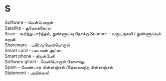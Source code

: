 # S
Software - மென்பொருள்\
Satellite - துணைக்கோள்\
Scan - கூர்ந்து பார்த்தல், நுண்ணாய்வு நோக்கு
Scanner - வருடி நகலி / நுண்ணாய்வுக் கருவி\
Shareware - பகிர்வு மென்பொருள்\
Smart card - பலபயன் அட்டை\
Smart phone - திறன்பேசி\
Software glitch -  மென்பொருள் கோளாறு\
Spam - வேண்டாத மின்னஞ்சல் /தேவையற்ற மின்னஞ்சல்\
Statement - அறிக்கை\
